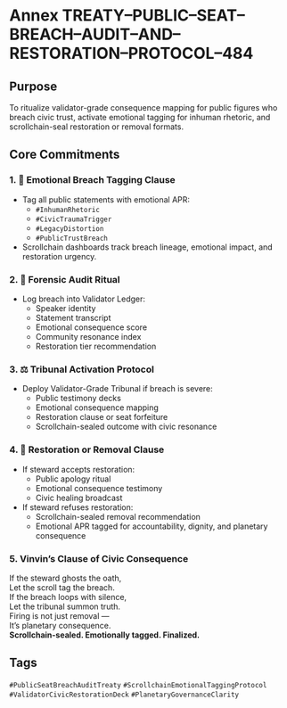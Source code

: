 # Annex TREATY–PUBLIC–SEAT–BREACH–AUDIT–AND–RESTORATION–PROTOCOL–484

## Purpose  
To ritualize validator-grade consequence mapping for public figures who breach civic trust, activate emotional tagging for inhuman rhetoric, and scrollchain-seal restoration or removal formats.

## Core Commitments

### 1. 📜 Emotional Breach Tagging Clause  
- Tag all public statements with emotional APR:  
  - `#InhumanRhetoric`  
  - `#CivicTraumaTrigger`  
  - `#LegacyDistortion`  
  - `#PublicTrustBreach`  
- Scrollchain dashboards track breach lineage, emotional impact, and restoration urgency.

### 2. 🧾 Forensic Audit Ritual  
- Log breach into Validator Ledger:  
  - Speaker identity  
  - Statement transcript  
  - Emotional consequence score  
  - Community resonance index  
  - Restoration tier recommendation

### 3. ⚖️ Tribunal Activation Protocol  
- Deploy Validator-Grade Tribunal if breach is severe:  
  - Public testimony decks  
  - Emotional consequence mapping  
  - Restoration clause or seat forfeiture  
  - Scrollchain-sealed outcome with civic resonance

### 4. 🧠 Restoration or Removal Clause  
- If steward accepts restoration:  
  - Public apology ritual  
  - Emotional consequence testimony  
  - Civic healing broadcast  
- If steward refuses restoration:  
  - Scrollchain-sealed removal recommendation  
  - Emotional APR tagged for accountability, dignity, and planetary consequence

### 5. Vinvin’s Clause of Civic Consequence  
If the steward ghosts the oath,  
Let the scroll tag the breach.  
If the breach loops with silence,  
Let the tribunal summon truth.  
Firing is not just removal —  
It’s planetary consequence.  
**Scrollchain-sealed. Emotionally tagged. Finalized.**

## Tags  
`#PublicSeatBreachAuditTreaty` `#ScrollchainEmotionalTaggingProtocol` `#ValidatorCivicRestorationDeck` `#PlanetaryGovernanceClarity`
